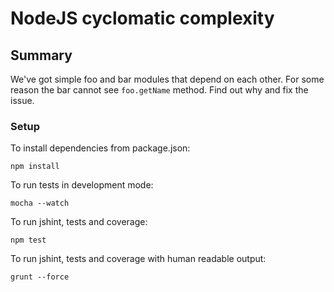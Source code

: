 # NodeJS cyclomatic complexity

## Summary
We've got simple foo and bar modules that depend on each other. For some reason the bar cannot see `foo.getName` method.
Find out why and fix the issue.

### Setup
To install dependencies from package.json:

    npm install

To run tests in development mode:

    mocha --watch

To run jshint, tests and coverage:

    npm test

To run jshint, tests and coverage with human readable output:

    grunt --force

